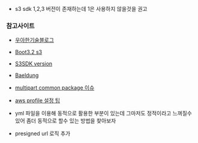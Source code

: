 * s3 sdk 1,2,3 버전이 존재하는데 1은 사용하지 않을것을 권고

### 참고사이트

* [우아한기술블로그](https://techblog.woowahan.com/11392/)
* [Boot3.2 s3](https://velog.io/@lv2dev/Spring-Boot-3.2%EC%97%90%EC%84%9C-AWS-S3-%EC%84%A4%EC%A0%95%ED%95%98%EA%B8%B0)
* [S3SDK version](https://akku-dev.tistory.com/92)
* [Baeldung](https://www.baeldung.com/spring-cloud-aws-s3)
* [multipart common package 이슈](https://github.com/spring-projects/spring-framework/issues/29562)
* [aws profile 설정 팁](https://kim-jong-hyun.tistory.com/142)

* yml 파일을 이용해 동적으로 활용한 부분이 있는데 그마저도 정적이라고 느껴질수있어 좀더 동적으로 할수 있는 방법을 찾아보자
* presigned url 로직 추가